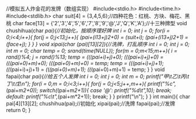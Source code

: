 //模拟五人炸金花的发牌（数组实现）
#include<stdio.h>
#include<time.h>
#include<stdlib.h>
char suit[4] = {3,4,5,6};//四种花色：红桃、方块、梅花、黑桃
char face[13] = {'2','3','4','5','6','7','8','9','@','J','Q','K','A'};//十三种牌型
void chushihua(char *pai){//初始化，按顺序理好牌
	int i = 0;
	int j = 0;
	for(i = 0;i<4;i++){
		for(j = 0;j<13;j++){
			*(pai+(i*13+j)*2+0) = *(suit+i);
			*(pai+(i*13+j)*2+1) = *(face+j);
		}
	}
}
void xipai(char (*pai)[13][2]){//洗牌，打乱顺序
	int i = 0;
	int j = 0;
	int m = 0;
	char temp = 0;
	srand(time(NULL));
	for(m = 0;m<15;m++){
		i = rand()%4;
		j = rand()%13;
		temp = *(*(*(pai+i)+j)+0);
		*(*(*(pai+i)+j)+0) = *(*(*(pai+0)+m)+0);
		*(*(*(pai+0)+m)+0) = temp;
		temp = *(*(*(pai+i)+j)+1);
		*(*(*(pai+i)+j)+1) = *(*(*(pai+0)+m)+1);
		*(*(*(pai+0)+m)+1) = temp;
	}
}
void fapai(char *pai){//给五个人发牌
	int i = 0;
	int j = 0;
	int m = 0;
	printf("甲\t乙\t丙\t丁\t戊\n");
	for(i = 0,m = 0;i<3;i++){
		for(j = 0;j<5;j++,m++){
			printf("%c",*(pai+m*2+0));
			switch(*(pai+m*2+1)){
			case '@':
				printf("%d\t",10);
				break;
			default:
				printf("%c\t",*(pai+m*2+1));
				break;
			}
		}
		printf("\n");
	}
}
int main(){
	char pai[4][13][2];
	chushihua(pai);//初始化
	xipai(pai);//洗牌
	fapai(pai);//发牌
	return 0;
}

